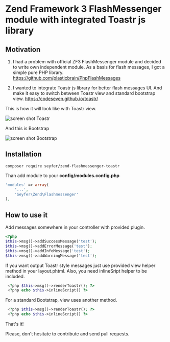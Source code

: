 # Zend Framework 3 FlashMessenger module with integrated Toastr js library

Motivation
---

1. I had a problem with official ZF3 FlashMessenger module and decided to write own independent module.
As a basis for flash messages, I got a simple pure PHP library.
https://github.com/plasticbrain/PhpFlashMessages

2. I wanted to integrate Toastr js library for better flash messages UI. And make it easy to switch between
Toastr view and standard bootstrap view.
https://codeseven.github.io/toastr/

This is how it will look like with Toastr view.

![screen shot Toastr](https://raw.githubusercontent.com/sefer/zend-flashmessenger-toastr/master/assets/screen-shot.png)

And this is Bootstrap

![screen shot Bootstrap](https://raw.githubusercontent.com/sefer/zend-flashmessenger-toastr/master/assets/screen-shot2.png)


Installation
---

`composer require seyfer/zend-flashmessenger-toastr`

Than add module to your **config/modules.config.php**

```php
'modules' => array(
    '...',
    'Seyfer\Zend\Flashmessenger'
),
```

How to use it
---

Add messages somewhere in your controller with provided plugin.

```php
<?php
$this->msg()->addSuccessMessage('test');
$this->msg()->addErrorMessage('test');
$this->msg()->addInfoMessage('test');
$this->msg()->addWarningMessage('test');
```

If you want output Toastr style messages just use provided view helper method in your 
layout.phtml. Also, you need inlineSript helper to be included.

```php
 <?php $this->msg()->renderToastr(); ?>
 <?php echo $this->inlineScript() ?>
```

For a standard Bootstrap, view uses another method.

```php
 <?php $this->msg()->renderToastr(); ?>
 <?php echo $this->inlineScript() ?>
```


That's it!

Please, don't hesitate to contribute and send pull requests.